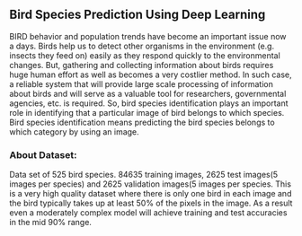 ## Bird Species Prediction Using Deep Learning
BIRD behavior and population trends have become an important issue now a days. Birds help us to detect other organisms in the environment (e.g. insects they feed on) easily as they respond quickly to the environmental changes. But, gathering and collecting information about birds requires huge human effort as well as becomes a very costlier method. In such case, a reliable system that will provide large scale processing of information about birds and will serve as a valuable tool for researchers, governmental agencies, etc. is required. So, bird species identification plays an important role in identifying that a particular image of bird belongs to which species. Bird species identification means predicting the bird species belongs to which category by using an image.

### About Dataset:
Data set of 525 bird species. 84635 training images, 2625 test images(5 images per species) and 2625 validation images(5 images per species. This is a very high quality dataset where there is only one bird in each image and the bird typically takes up at least 50% of the pixels in the image. As a result even a moderately complex model will achieve training and test accuracies in the mid 90% range.
